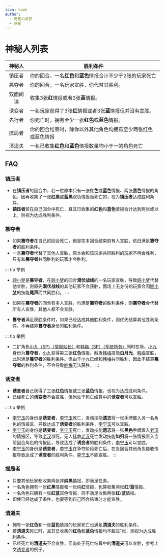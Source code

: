 ```yaml
---
icon: book
author:
  - 奇葩の灵梦
  - 惑星
---
```

# 神秘人列表

| **神秘人** | 胜利条件                               |
|:-------:|------------------------------------|
|   镇压者   | 你的回合，一名**红色**和**蓝色**情报合计不少于2张的玩家死亡 |
|   篡夺者   | 你的回合，一名玩家宣胜，你代替其胜利。                |
|  双面间谍   | 收集3张**红**情报或者3张**蓝**情报。            |
|   诱变者   | 一名玩家获得了3张**红**情报或者3张**蓝**情报但并没有宣胜。 |
|   先行者   | 你死亡时，拥有至少一张**红色**或**蓝色**情报。        |
|   搅局者   | 你的回合结束时，除你以外其他角色均拥有至少两张红色或蓝色情报     |
|   清道夫   | 一名已收集**红色**和**蓝色**情报数量均小于一的角色死亡    |

## FAQ

### 镇压者

- 在**镇压者**的回合中，若一位原本只有一张**红色**或**蓝色**情报、两张**黑色**情报的角色，因再收集了一张**红**&zwnj;**黑**或**蓝**&zwnj;**黑**双色情报而死亡的，视为**镇压者**达成胜利条件。
- **镇压者**若在自己回合中死亡，且其已收集的**红色**和**蓝色**情报合计达到两张或以上，则视为达成胜利条件。

### 篡夺者

- 如果**篡夺者**在自己的回合死亡，但是在本回合结束前有人宣胜，依旧满足**篡夺者**的胜利条件。
- 一旦**篡夺者**代替了其他人宣胜，原本会和该玩家共同胜利的玩家不再会胜利，只有和**篡夺者**共同胜利的玩家才会胜利。

::: tip 举例
- [顾小梦](../skills/base.md#g-顾小梦-译电科科员)是**篡夺者**，在[顾小梦](../skills/base.md#g-顾小梦-译电科科员)的回合**潜伏战线**的一名玩家宣胜，导致[顾小梦](../skills/base.md#g-顾小梦-译电科科员)代替他宣胜，则原先**潜伏战线**的其他玩家不会获胜，而场上无身份的玩家会因[顾小梦](../skills/base.md#g-顾小梦-译电科科员)的技能**尾声**而共同胜利。
:::

- 如果在**篡夺者**的回合有多人宣胜，均满足**篡夺者**的胜利条件，则**篡夺者**会代替所有人宣胜，其他人都不会宣胜。
- **篡夺者**满足获胜条件时，如果已经达成其他胜利条件，则优先结算其他胜利条件，不再结算**篡夺者**身份的胜利条件。

::: tip 举例
- 二扩角色[小九（SP）（情报站长）](../skills/extend2.md#x-小九-sp-情报站长)和[韩梅（SP）（军统特务）](../skills/extend2.md#h-韩梅-sp-军统特务)同时在场，[小九](../skills/extend2.md#x-小九-sp-情报站长)身份为**篡夺者**，[小九](../skills/extend2.md#x-小九-sp-情报站长)获得第三张**红色**情报，触发[韩梅](../skills/extend2.md#h-韩梅-sp-军统特务)技能**白月光**，[韩梅](../skills/extend2.md#h-韩梅-sp-军统特务)宣胜，此时满足**篡夺者**的胜利条件。但由于[小九](../skills/extend2.md#x-小九-sp-情报站长)已经和[韩梅](../skills/extend2.md#h-韩梅-sp-军统特务)共同胜利，因此不结算**篡夺者**的胜利条件，不会导致[韩梅](../skills/extend2.md#h-韩梅-sp-军统特务)无法获胜。
:::

### 诱变者

- **诱变者**自己获得了三张**红色**情报或三张**蓝色**情报，也视为达成胜利条件。
- 已经死亡的**诱变者**不会宣胜，但尚处于死亡结算中的**诱变者**可以宣胜。

::: tip 举例
- [李宁玉](../skills/base.md#l-李宁玉-译电科科长)的身份是**诱变者**，[李宁玉](../skills/base.md#l-李宁玉-译电科科长)死亡，发动技能**遗志**将一张手牌置入另一名角色的情报区，导致达成了**诱变者**的胜利条件，[李宁玉](../skills/base.md#l-李宁玉-译电科科长)可以宣胜。
- [李宁玉](../skills/base.md#l-李宁玉-译电科科长)的身份是**诱变者**，[李宁玉](../skills/base.md#l-李宁玉-译电科科长)死亡，发动技能**遗志**将一张**黑色**手牌置入[老汉](../skills/base.md#l-老汉-裘家二太太)的情报区，导致[老汉](../skills/base.md#l-老汉-裘家二太太)濒死，无人拯救[老汉](../skills/base.md#l-老汉-裘家二太太)死亡发动技能**如归**将一张情报置入当前回合角色的情报区，导致达成了**诱变者**的胜利条件，[李宁玉](../skills/base.md#l-李宁玉-译电科科长)可以宣胜。
- [李宁玉](../skills/base.md#l-李宁玉-译电科科长)的身份是**诱变者**，[李宁玉](../skills/base.md#l-李宁玉-译电科科长)在争夺阶段死亡后，在当回合其他角色接收情报导致达成了**诱变者**的胜利条件，[李宁玉](../skills/base.md#l-李宁玉-译电科科长)不能宣胜。
:::

### 搅局者

- 只要其他玩家都收集两张非**纯黑**情报，即满足任务。
- 一名角色拥有一张**红**&zwnj;**黑**情报和一张纯**红**情报，也算收集两张**红**/**蓝**情报。
- 一名角色只拥有一张**红**&zwnj;**蓝**双色情报，则不满足收集两张**红**/**蓝**情报。
- 即使已经达成了条件，也要等到自己回合结束时才能宣胜。

### 清道夫

- 拥有一张**红色**和一张**蓝色**情报的玩家死亡也满足**清道夫**的胜利条件。
- 若**清道夫**死亡时，且其已收集的**红色**和**蓝色**情报均不超过1张，则视为达成胜利条件。
- 已经死亡的**清道夫**不会宣胜，但尚处于死亡结算中的**清道夫**可以宣胜，参考上文[诱变者](#诱变者)的例子。

